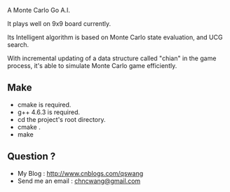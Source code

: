 A Monte Carlo Go A.I.

It plays well on 9x9 board currently.

Its Intelligent algorithm is based on Monte Carlo state evaluation, and UCG search.

With incremental updating of a data structure called "chian" in the game process, it's able to simulate Monte Carlo game efficiently.

## Make
* cmake is required.
* g++ 4.6.3 is required.
* cd the project's root directory.
* cmake .
* make

## Question ?
* My Blog : http://www.cnblogs.com/qswang
* Send me an email : chncwang@gmail.com
